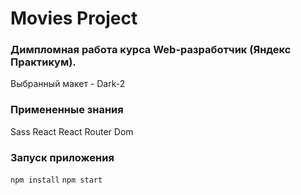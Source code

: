 # Movies Project

### Димпломная работа курсa Web-разработчик (Яндекс Практикум).

Выбранный макет - Dark-2

### Примененные знания

Sass
React
React Router Dom

### Запуск приложения

`npm install`
`npm start`
